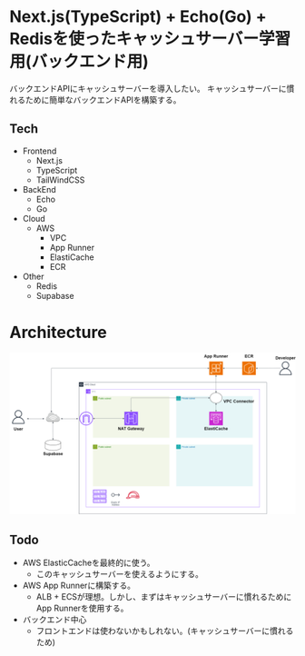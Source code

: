 # Next.js(TypeScript) + Echo(Go) + Redisを使ったキャッシュサーバー学習用(バックエンド用)

バックエンドAPIにキャッシュサーバーを導入したい。
キャッシュサーバーに慣れるために簡単なバックエンドAPIを構築する。

## Tech

- Frontend
  - Next.js
  - TypeScript
  - TailWindCSS
- BackEnd
  - Echo
  - Go
- Cloud
  - AWS
    - VPC
    - App Runner
    - ElastiCache
    - ECR
- Other
  - Redis
  - Supabase

# Architecture

![アーキテクチャ図](./drawio/elasticache.drawio.png)

## Todo

- AWS ElasticCacheを最終的に使う。
  - このキャッシュサーバーを使えるようにする。
- AWS App Runnerに構築する。
  - ALB + ECSが理想。しかし、まずはキャッシュサーバーに慣れるためにApp Runnerを使用する。
- バックエンド中心
  - フロントエンドは使わないかもしれない。(キャッシュサーバーに慣れるため)